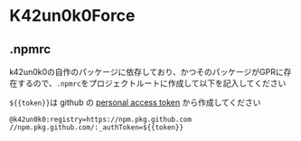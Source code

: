 # K42un0k0Force

## .npmrc
k42un0k0の自作のパッケージに依存しており、かつそのパッケージがGPRに存在するので、`.npmrc`をプロジェクトルートに作成して以下を記入してください

`${{token}}`は github の [personal access token](https://github.com/settings/tokens) から作成してください

```.npmrc
@k42un0k0:registry=https://npm.pkg.github.com
//npm.pkg.github.com/:_authToken=${{token}}
```